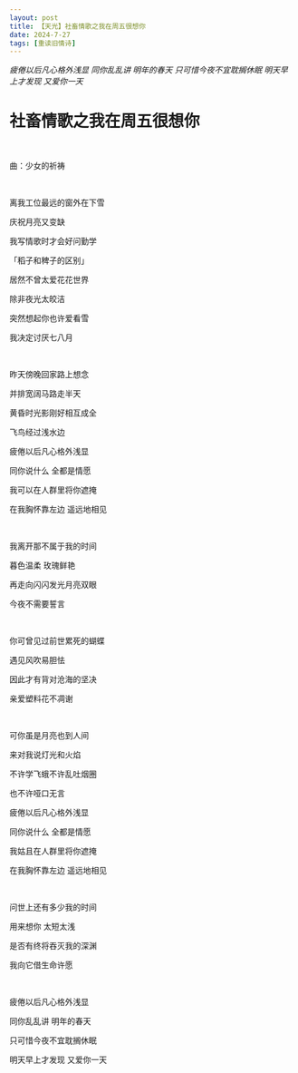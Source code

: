 ```yaml
---
layout: post
title: 【天光】社畜情歌之我在周五很想你
date: 2024-7-27
tags: [重读旧情诗]
---
```


*疲倦以后凡心格外浅显 同你乱乱讲 明年的春天 只可惜今夜不宜耽搁休眠 明天早上才发现 又爱你一天*

# 社畜情歌之我在周五很想你

<br>

曲：少女的祈祷

<br>

离我工位最远的窗外在下雪

庆祝月亮又变缺

我写情歌时才会好问勤学

「稻子和稗子的区别」

居然不曾太爱花花世界

除非夜光太皎洁

突然想起你也许爱看雪

我决定讨厌七八月

<br>

昨天傍晚回家路上想念

并排宽阔马路走半天

黄昏时光影刚好相互成全

飞鸟经过浅水边

疲倦以后凡心格外浅显

同你说什么 全都是情愿

我可以在人群里将你遮掩

在我胸怀靠左边 遥远地相见

<br>

我离开那不属于我的时间

暮色温柔 玫瑰鲜艳

再走向闪闪发光月亮双眼

今夜不需要誓言

<br>

你可曾见过前世累死的蝴蝶

遇见风吹易胆怯

因此才有背对沧海的坚决

亲爱塑料花不凋谢

<br>

可你虽是月亮也到人间

来对我说灯光和火焰

不许学飞蛾不许乱吐烟圈

也不许哑口无言

疲倦以后凡心格外浅显

同你说什么 全都是情愿

我姑且在人群里将你遮掩

在我胸怀靠左边 遥远地相见

<br>

问世上还有多少我的时间

用来想你 太短太浅

是否有终将吞灭我的深渊

我向它借生命许愿

<br>

疲倦以后凡心格外浅显

同你乱乱讲 明年的春天

只可惜今夜不宜耽搁休眠

明天早上才发现 又爱你一天


<br>
<br>